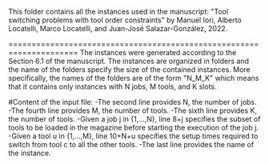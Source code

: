 This folder contains all the instances used in the manuscript: 
"Tool switching problems with tool order constraints" 
by Manuel Iori, Alberto Locatelli, Marco Locatelli, and Juan-José Salazar-González, 
2022.

=====================================================================
The instances were generated according to the Section 6.1 of the manuscript.
The instances are organized in folders and the name of the folders specify the size of the contained instances. More specifically, the names of the folders are of the form "N_M_K" which means that it contains only instances with N jobs, M tools, and K slots.

#Content of the input file:
	-The second line provides N, the number of jobs.
	-The fourth line provides M, the number of tools.
	-The sixth line provides K, the number of tools.
	-Given a job j in {1,...,N},  line 8+j specifies the subset of tools to be loaded in the magazine before starting the execution of the job j.
	-Given a tool u in {1,...,M}, line 10+N+u specifies the setup times required to switch from tool c to all the other tools.
	-The last line provides the name of the instance.
